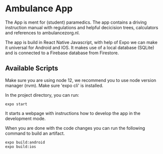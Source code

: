 # Ambulance App

The App is ment for (student) paramedics. The app contains a driving instruction manual with regulations and helpful decicision trees, calculators and references to ambulancezorg.nl.

The app is build in React Native Javascript, with help of Expo we can make it universal for Android and IOS. 
It makes use of a local database (SQLite) and is connected to a Firebase database from Firestore.

## Available Scripts

Make sure you are using node 12, we recommend you to use node version manager (nvm).
Make sure 'expo cli' is installed.

In the project directory, you can run:

    expo start

It starts a webpage with instructions how to develop the app in the development mode.

When you are done with the code changes you can run the following command to build an artifact. 

    expo build:android
    expo build:ios
